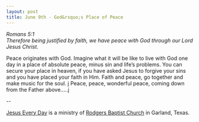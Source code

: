```yaml
---
layout: post
title: June 9th - God&rsquo;s Place of Peace
---
```


_Romans 5:1  
Therefore being justified by faith, we have peace with God through
our Lord Jesus Christ._

Peace originates with God. Imagine what it will be like to live
with God one day in a place of absolute peace, minus sin and
life&rsquo;s problems. You can secure your place in heaven, if you
have asked Jesus to forgive your sins and you have placed your faith
in Him. Faith and peace, go together and make music for the soul.
j Peace, peace, wonderful peace, coming down from the Father
above.....j

 --

<a href=http://jesuseveryday.net>Jesus Every Day</a> is a ministry of <a href=http://rodgersbaptist.net>Rodgers Baptist Church</a> in Garland, Texas.
